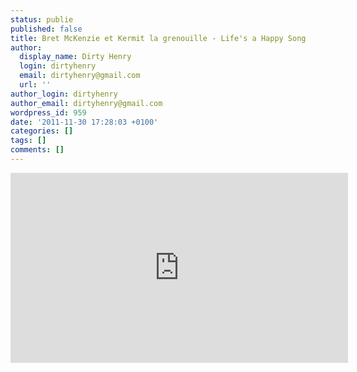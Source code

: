 ```yaml
---
status: publie
published: false
title: Bret McKenzie et Kermit la grenouille - Life's a Happy Song
author:
  display_name: Dirty Henry
  login: dirtyhenry
  email: dirtyhenry@gmail.com
  url: ''
author_login: dirtyhenry
author_email: dirtyhenry@gmail.com
wordpress_id: 959
date: '2011-11-30 17:28:03 +0100'
categories: []
tags: []
comments: []
---
```

<iframe width="540" height="304" src="http://www.youtube.com/embed/aDnTo2S2BrA" frameborder="0" allowfullscreen></iframe>
